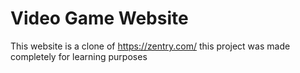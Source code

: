 # Video Game Website

This website is a clone of https://zentry.com/
this project was made completely for learning purposes 
